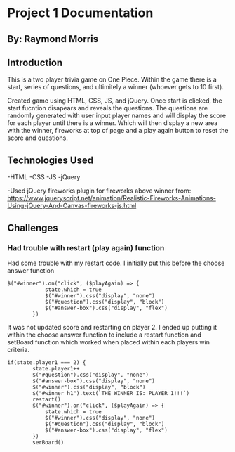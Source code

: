 # Project 1 Documentation
## By: Raymond Morris

## Introduction 

This is a two player trivia game on One Piece. Within the game there is a start, series of questions, and ultimitely a winner (whoever gets to 10 first). 

Created game using HTML, CSS, JS, and jQuery. Once start is clicked, the start fucntion disapears and reveals the questions. The questions are randomly generated with user input player names and will display the score for each player until there is a winner. Which will then display a new area with the winner, fireworks at top of page and a play again button to reset the score and questions.

## Technologies Used

-HTML
-CSS
-JS
-jQuery   
    
-Used jQuery fireworks plugin for fireworks above winner from: https://www.jqueryscript.net/animation/Realistic-Fireworks-Animations-Using-jQuery-And-Canvas-fireworks-js.html


## Challenges

### Had trouble with restart (play again) function 
Had some trouble with my restart code. I initially put this before the choose answer function
```
$("#winner").on("click", ($playAgain) => {
            state.which = true
            $("#winner").css("display", "none")
            $("#question").css("display", "block")
            $("#answer-box").css("display", "flex")
        })
```
It was not updated score and restarting on player 2. I ended up putting it within the choose answer function to include a restart function and setBoard function which worked when placed within each players win criteria.
```
if(state.player1 === 2) {
        state.player1++
        $("#question").css("display", "none")
        $("#answer-box").css("display", "none")
        $("#winner").css("display", "block")
        $("#winner h1").text(`THE WINNER IS: PLAYER 1!!!`)
        restart()
        $("#winner").on("click", ($playAgain) => {
            state.which = true
            $("#winner").css("display", "none")
            $("#question").css("display", "block")
            $("#answer-box").css("display", "flex")
        })
        serBoard()
```

<!-- #### Example table
| Column1 | Column2 |
|---------|---------|
| Thing1  | Thing2  |
| Thing3  | Thing4  | -->